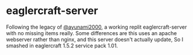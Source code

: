 <h1>eaglercraft-server</h1>
Following the legacy of <a href="https://github.com/@ayunami2000">@ayunami2000</a>, a working replit eaglercraft-server with no missing items really.
Some differences are this uses an apache webserver rather than nginx, and this server doesn't actually update, So I smashed in eaglercraft 1.5.2 service pack 1.01.
